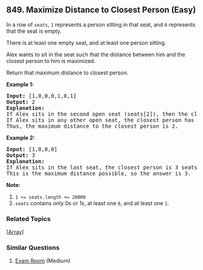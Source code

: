 <!--|This file generated by command(leetcode description); DO NOT EDIT.    |-->
<!--+----------------------------------------------------------------------+-->
<!--|@author    Openset <openset.wang@gmail.com>                           |-->
<!--|@link      https://github.com/openset                                 |-->
<!--|@home      https://github.com/openset/leetcode                        |-->
<!--+----------------------------------------------------------------------+-->

## 849. Maximize Distance to Closest Person (Easy)

<p>In a row of <code>seats</code>, <code>1</code> represents a person sitting in that seat, and <code>0</code> represents that the seat is empty.&nbsp;</p>

<p>There is at least one empty seat, and at least one person sitting.</p>

<p>Alex wants to sit in the seat such that the distance between him and the closest person to him is maximized.&nbsp;</p>

<p>Return that maximum distance to closest person.</p>

<div>
<p><strong>Example 1:</strong></p>

<pre>
<strong>Input: </strong><span id="example-input-1-1">[1,0,0,0,1,0,1]</span>
<strong>Output: </strong><span id="example-output-1">2</span>
<strong>Explanation: </strong>
If Alex sits in the second open seat (seats[2]), then the closest person has distance 2.
If Alex sits in any other open seat, the closest person has distance 1.
Thus, the maximum distance to the closest person is 2.</pre>

<div>
<p><strong>Example 2:</strong></p>

<pre>
<strong>Input: </strong><span id="example-input-2-1">[1,0,0,0]</span>
<strong>Output: </strong><span id="example-output-2">3</span>
<strong>Explanation: </strong>
If Alex sits in the last seat, the closest person is 3 seats away.
This is the maximum distance possible, so the answer is 3.
</pre>

<p><strong>Note:</strong></p>

<ol>
	<li><code>1 &lt;= seats.length &lt;= 20000</code></li>
	<li><code>seats</code>&nbsp;contains only 0s or 1s, at least one <code>0</code>, and at least one <code>1</code>.</li>
</ol>
</div>
</div>


### Related Topics
[[Array](https://github.com/openset/leetcode/tree/master/tag/array/README.md)]

### Similar Questions
  1. [Exam Room](https://github.com/openset/leetcode/tree/master/problems/exam-room) (Medium)
